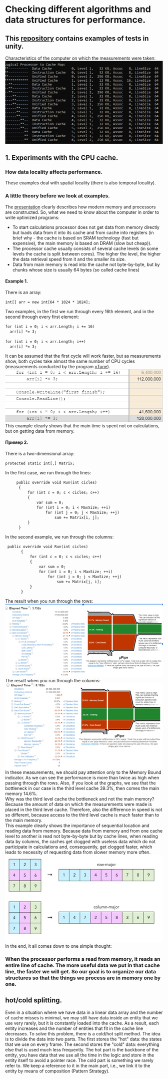 # Checking different algorithms and data structures for performance.
## This [repository](https://github.com/dkoleev/PerformanceTestingInUnity) contains examples of tests in unity.

Characteristics of the computer on which the measurements were taken:
![](https://github.com/dkoleev/PerformanceTesting/blob/master/Content/Images/pc_characteristic.png)

## 1. Experiments with the CPU cache.
### How data locality affects performance.
These examples deal with spatial locality (there is also temporal locality).
### A little theory before we look at examples.
The [presentation](https://docs.google.com/presentation/d/1zKsVoWUkBRu50UW5VW505fWX-KwT3m5T3WY_SnTajcs/edit?usp=sharing) clearly describes how modern memory and processors are constructed.
So, what we need to know about the computer in order to write optimized programs:
+ To start calculations processor does not get data from memory directly but loads data from it into its cache and from cache into registers (in brief why - the cache is based on SRAM technology (fast but expensive), the main memory is based on DRAM (slow but cheap)).
+ The processor cache usually consists of several cache levels (in some levels the cache is split between cores). The higher the level, the higher the data retrieval speed from it and the smaller its size.
+ Data from main memory is read into the cache not byte-by-byte, but by chunks whose size is usually 64 bytes (so called cache lines)

#### Example 1.
There is an array:
``` 
int[] arr = new int[64 * 1024 * 1024];
```
Two examples, in the first we run through every 16th element, and in the second through every first element:
```
for (int i = 0; i < arr.Length; i += 16)
  arr[i] *= 3;
 
for (int i = 0; i < arr.Length; i++) 
  arr[i] *= 3;
  ```
  It can be assumed that the first cycle will work faster, but as measurements show, both cycles take almost the same number of CPU cycles (measurements conducted by the program [vTune](https://software.intel.com/en-us/vtune)).
  ![](https://github.com/dkoleev/PerformanceTesting/blob/master/Content/Images/result_1.png) 
  <br>
  This example clearly shows that the main time is spent not on calculations, but on getting data from memory.
  <br>
  #### Пример 2.
  There is a two-dimensional array:
  ```
  protected static int[,] Matrix;
  ```
  In the first case, we run through the lines:
  ```
       public override void Run(int cicles)
        {
            for (int c = 0; c < cicles; c++)
            {
                var sum = 0;
                for (int i = 0; i < MaxSize; ++i)
                    for (int j = 0; j < MaxSize; ++j)
                        sum += Matrix[i, j];
            }
        }
 ```
In the second example, we run through the columns:
 ```
  public override void Run(int cicles)
        {
            for (int c = 0; c < cicles; c++)
            {
                var sum = 0;
                for (int i = 0; i < MaxSize; ++i)
                    for (int j = 0; j < MaxSize; ++j)
                        sum += Matrix[j, i];
            }
        }
```
The result when you run through the rows:
<br>
![](https://github.com/dkoleev/PerformanceTesting/blob/master/Content/Images/res_2.png)
<br>
The result when you run through the columns:
<br>
![](https://github.com/dkoleev/PerformanceTesting/blob/master/Content/Images/res_column.png)
<br>
In these measurements, we should pay attention only to the Memory Bound indicator. As we can see the performance is more than twice as high when passing through the rows. Also, if you look at the graphs, we see that the bottleneck in our case is the third level cache 39.3%, then comes the main memory 14.6%.
<br>
Why was the third level cache the bottleneck and not the main memory? Because the amount of data on which the measurements were made is placed in the third level cache. Therefore, also the difference in speed is not so different, because access to the third level cache is much faster than to the main memory.
<br>
This example clearly shows the importance of sequential location and reading data from memory. Because data from memory and from one cache level to another is read not byte-by-byte but by cache lines, when reading data by columns, the caches get clogged with useless data which do not participate in calculations and, consequently, get clogged faster, which leads to necessity of requesting data from slower memory more often.
<br>
![](https://github.com/dkoleev/PerformanceTesting/blob/master/Content/Images/row_column.png)
<br>
In the end, it all comes down to one simple thought:
<br>
### When the processor performs a read from memory, it reads an entire line of cache. The more useful data we put in that cache line, the faster we will get. So our goal is to organize our data structures so that the things we process are in memory one by one.


## hot/cold splitting.
Even in a situation where we have data in a linear data array and the number of cache misses is minimal, we may still have data inside an entity that we use very rarely, but it is constantly loaded into the cache. As a result, each entity increases and the number of entities that fit in the cache line decreases. To solve this problem, there is a cold/hot split method.
The idea is to divide the data into two parts. The first stores the "hot" data: the states that we use on every frame. The second stores the "cold" data: everything else that is used much less frequently.
The hot part is the backbone of the entity, you have data that we use all the time in the logic and store in the entity itself to avoid a pointer race.
The cold part is something we rarely refer to. We keep a reference to it in the main part, i.e., we link it to the entity by means of composition (Pattern Strategy).
